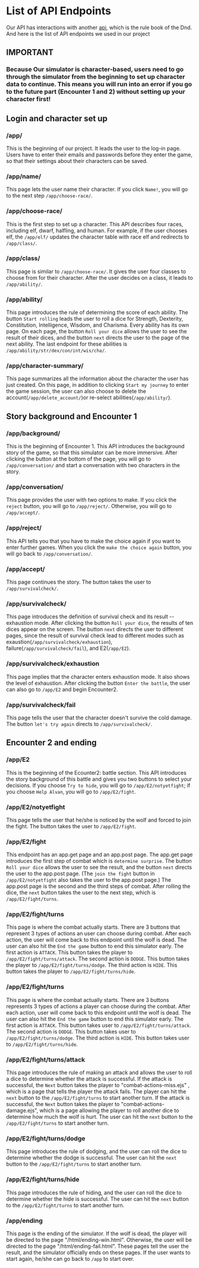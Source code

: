 # List of API Endpoints

Our API has interactions with another [api](https://www.dnd5eapi.co/docs/#overview--getting-started), which is the rule book of the Dnd.
And here is the list of API endpoints we used in our project

## IMPORTANT
### Because Our simulator is character-based, users need to go through the simulator from the beginning to set up character data to continue. This means you will run into an error if you go to the future part (Encounter 1 and 2) without setting up your character first!


## Login and character set up
### /app/
This is the beginning of our project. It leads the user to the log-in page. Users have to enter their emails and passwords before they enter the game, so that their settings about their characters can be saved.

### /app/name/
This page lets the user name their character. If you click `Name!`, you will go to the next step `/app/choose-race/`.

### /app/choose-race/
This is the first step to set up a character. This API describes four races, including elf, dwarf, halfling, and human. For example, if the user chooses elf, the `/app/elf/` updates the character table with race elf and redirects to `/app/class/`.

### /app/class/
This page is similar to `/app/choose-race/`. It gives the user four classes to choose from for their character. After the user decides on a class, it leads to `/app/ability/`.

### /app/ability/
This page introduces the rule of determining the score of each ability. The button `Start rolling` leads the user to roll a dice for Strength, Dexterity, Constitution, Intelligence, Wisdom, and Charisma. Every ability has its own page. On each page, the button `Roll your dice` allows the user to see the result of their dices, and the button `next` directs the user to the page of the next ability. The last endpoint for these abilities is `/app/ability/str/dex/con/int/wis/cha/`.

### /app/character-summary/
This page summarizes all the information about the character the user has just created. On this page, in addition to clicking `Start my journey` to enter the game session, the user can also choose to delete the account(`/app/delete_account/`)or re-select abilities(`/app/ability/`). 


## Story background and Encounter 1

### /app/background/
This is the beginning of Encounter 1. This API introduces the background story of the game, so that this simulator can be more immersive. After clicking the button at the bottom of the page, you will go to `/app/conversation/` and start a conversation with two characters in the story.

### /app/conversation/
This page provides the user with two options to make. If you click the `reject` button, you will go to `/app/reject/`. Otherwise, you will go to `/app/accept/`.

### /app/reject/
This API tells you that you have to make the choice again if you want to enter further games. When you click the `make the choice again` button, you will go back to `/app/conversation/`.

### /app/accept/
This page continues the story. The button takes the user to `/app/survivalcheck/`.

### /app/survivalcheck/
This page introduces the definition of survival check and its result -- exhaustion mode. After clicking the button `Roll your dice`, the results of ten dices appear on the screen. The button `next` directs the user to different pages, since the result of survival check lead to different modes such as exaustion(`/app/survivalcheck/exhaustion`), failure(`/app/survivalcheck/fail`), and E2(`/app/E2`).

### /app/survivalcheck/exhaustion
This page implies that the character enters exhaustion mode. It also shows the level of exhaustion. After clicking the button `Enter the battle`, the user can also go to `/app/E2` and begin Encounter2.

### /app/survivalcheck/fail
This page tells the user that the character doesn't survive the cold damage. The button `let's try again` directs to `/app/survivalcheck/`.


## Encounter 2 and ending
### /app/E2
This is the beginning of the Ecounter2: battle section. This API introduces the story background of this battle and gives you two buttons to select your decisions. If you choose `Try to hide`, you will go to `/app/E2/notyetfight`; if you choose `Help Alvan`, you will go to `/app/E2/fight`.

### /app/E2/notyetfight
This page tells the user that he/she is noticed by the wolf and forced to join the fight. The button takes the user to `/app/E2/fight`.

### /app/E2/fight
This endpoint has an app.get page and an app.post page. The app.get page introduces the first step of combat which is `determine surprise`. The button `Roll your dice` allows the user to see the result, and the button `next` directs the user to the app.post page. (The `join the fight` button in `/app/E2/notyetfight` also takes the user to the app.post page.)
The app.post page is the second and the third steps of combat. After rolling the dice, the `next` button takes the user to the next step, which is `/app/E2/fight/turns`.

### /app/E2/fight/turns
This page is where the combat actually starts. There are 3 buttons that represent 3 types of actions an user can choose during combat. After each action, the user will come back to this endpoint until the wolf is dead. The user can also hit the `End the game` button to end this simulator early.
The first action is `ATTACK`. This button takes the player to `/app/E2/fight/turns/attack`.
The second action is `DODGE`. This button takes the player to `/app/E2/fight/turns/dodge`.
The third action is `HIDE`. This button takes the player to `/app/E2/fight/turns/hide`.

### /app/E2/fight/turns
This page is where the combat actually starts. There are 3 buttons represents 3 types of actions a player can choose during the combat. After each action, user will come back to this endpoint until the wolf is dead. The user can also hit the `End the game` button to end this simulator early.
The first action is `ATTACK`. This button takes user to `/app/E2/fight/turns/attack`.
The second action is `DODGE`. This button takes user to `/app/E2/fight/turns/dodge`.
The third action is `HIDE`. This button takes user to `/app/E2/fight/turns/hide`.

### /app/E2/fight/turns/attack
This page introduces the rule of making an attack and allows the user to roll a dice to determine whether the attack is successful. 
If the attack is successful, the `Next` button takes the player to "combat-actions-miss.ejs" , which is a page that tells the player the attack fails. The player can hit the `next` button to the `/app/E2/fight/turns` to start another turn.
If the attack is successful, the `Next` button takes the player to "combat-actions-damage.ejs", which is a page allowing the player to roll another dice to determine how much the wolf is hurt. The user can hit the `next` button to the `/app/E2/fight/turns` to start another turn.

### /app/E2/fight/turns/dodge
This page introduces the rule of dodging, and the user can roll the dice to determine whether the dodge is successful. The user can hit the `next` button to the `/app/E2/fight/turns` to start another turn.

### /app/E2/fight/turns/hide
This page introduces the rule of hiding, and the user can roll the dice to determine whether the hide is successful. The user can hit the `next` button to the `/app/E2/fight/turns` to start another turn.

### /app/ending
This page is the ending of the simulator. If the wolf is dead, the player will be directed to the page "/html/ending-win.html". Otherwise, the user will be directed to the page "/html/ending-fail.html". These pages tell the user the result, and the simulator officially ends on these pages. If the user wants to start again, he/she can go back to `/app` to start over.